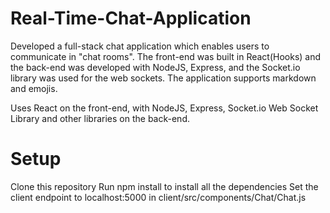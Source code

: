 # Real-Time-Chat-Application
 Developed a full-stack chat application which enables users to communicate in "chat rooms". The front-end was built in React(Hooks) and the back-end was developed with NodeJS, Express, and the Socket.io library was used for the web sockets. The application supports markdown and emojis.


 Uses React on the front-end, with NodeJS, Express, Socket.io Web Socket Library and other libraries on the back-end.


 # Setup
 Clone this repository
 Run npm install to install all the dependencies
 Set the client endpoint to localhost:5000 in client/src/components/Chat/Chat.js
